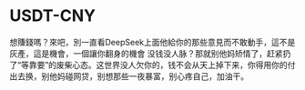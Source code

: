 # USDT-CNY
想賺錢嗎？來吧，別一直看DeepSeek上面他給你的那些意見而不敢動手，這不是灰產，這是機會，一個讓你翻身的機會
没钱没人脉？那就别他妈矫情了，赶紧扔了“等靠要”的废柴心态。这世界没人欠你的，钱不会从天上掉下来，你得用你的付出去换，别他妈碰网贷，别想那些一夜暴富，别心疼自己，加油干。
